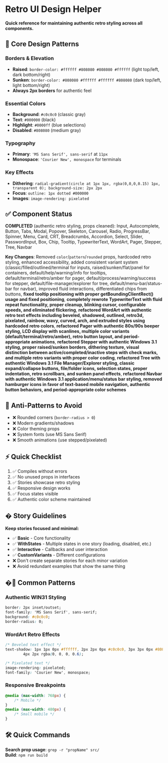 # Retro UI Design Helper

**Quick reference for maintaining authentic retro styling across all components.**

## 🎯 Core Design Patterns

### Borders & Elevation

- **Raised**: `border-color: #ffffff #808080 #808080 #ffffff` (light top/left, dark bottom/right)
- **Sunken**: `border-color: #808080 #ffffff #ffffff #808080` (dark top/left, light bottom/right)
- **Always 2px borders** for authentic feel

### Essential Colors

- **Background**: `#c0c0c0` (classic gray)
- **Text**: `#000000` (black)
- **Highlight**: `#0000ff` (blue selections)
- **Disabled**: `#808080` (medium gray)

### Typography

- **Primary**: `'MS Sans Serif', sans-serif` at `11px`
- **Monospace**: `'Courier New', monospace` for terminals

### Key Effects

- **Dithering**: `radial-gradient(circle at 1px 1px, rgba(0,0,0,0.15) 1px, transparent 0); background-size: 2px 2px`
- **Focus**: `outline: 1px dotted #000000`
- **Images**: `image-rendering: pixelated`

## ✅ Component Status

**COMPLETED** (authentic retro styling, props cleaned):
Input, Autocomplete, Button, Tabs, Modal, Popover, Skeleton, Carousel, Radio, ProgressBar, Spinner, Menu, Card, CRT, Breadcrumbs, Accordion, Select, Slider, PasswordInput, Box, Chip, Tooltip, TypewriterText, WordArt, Pager, Stepper, Tree, Navbar

**Key Changes**: Removed `color`/`pattern`/`rounded` props, hardcoded retro styling, enhanced accessibility, added consistent variant system (classic/filled/outlined/terminal for inputs, raised/sunken/flat/panel for containers, default/help/warning/info for tooltips, default/terminal/retro/amber for pager, default/process/warning/success for stepper, default/file-manager/explorer for tree, default/menu-bar/status-bar for navbar), improved fluid interactions, differentiated chips from buttons, **fixed tooltip positioning with proper getBoundingClientRect() usage and fixed positioning**, **completely rewrote TypewriterText with fluid repeat functionality, proper cleanup, blinking cursor, configurable speeds, and eliminated flickering**, **refactored WordArt with authentic retro text effects including beveled, shadowed, outlined, retro3d, pixelated, rainbow, wavy, curved, arch, and extruded styles using hardcoded retro colors**, **refactored Pager with authentic 80s/90s beeper styling, LCD display with scanlines, multiple color variants (default/terminal/retro/amber), retro button layout, and period-appropriate animations**, **refactored Stepper with authentic Windows 3.1 styling, proper raised/sunken borders, dithering texture, visual distinction between active/completed/inactive steps with check marks, and multiple retro variants with proper color coding**, **refactored Tree with authentic Windows 3.1 File Manager/Explorer styling, classic expand/collapse buttons, file/folder icons, selection states, proper indentation, retro scrollbars, and sunken panel effects**, **refactored Navbar with authentic Windows 3.1 application/menu/status bar styling, removed hamburger icons in favor of text-based mobile navigation, authentic button behaviors, and period-appropriate color schemes**

## 🚫 Anti-Patterns to Avoid

- ❌ Rounded corners (`border-radius > 0`)
- ❌ Modern gradients/shadows
- ❌ Color theming props
- ❌ System fonts (use MS Sans Serif)
- ❌ Smooth animations (use stepped/pixelated)

## ⚡ Quick Checklist

1. ✅ Compiles without errors
2. ✅ No unused props in interfaces
3. ✅ Stories showcase retro styling
4. ✅ Responsive design works
5. ✅ Focus states visible
6. ✅ Authentic color scheme maintained

## � Story Guidelines

**Keep stories focused and minimal:**

- ✅ **Basic** - Core functionality
- ✅ **WithStates** - Multiple states in one story (loading, disabled, etc.)
- ✅ **Interactive** - Callbacks and user interaction
- ✅ **CustomVariants** - Different configurations
- ❌ Don't create separate stories for each minor variation
- ❌ Avoid redundant examples that show the same thing

## �🔧 Common Patterns

### Authentic WIN31 Styling

```css
border: 2px inset/outset;
font-family: 'MS Sans Serif', sans-serif;
background: #c0c0c0;
border-radius: 0;
```

### WordArt Retro Effects

```css
/* Beveled text effect */
text-shadow: 1px 1px 0px #ffffff, 2px 2px 0px #c0c0c0, 3px 3px 0px #808080, 4px
		4px 2px rgba(0, 0, 0, 0.6);

/* Pixelated text */
image-rendering: pixelated;
font-family: 'Courier New', monospace;
```

### Responsive Breakpoints

```css
@media (max-width: 768px) {
	/* Mobile */
}
@media (max-width: 480px) {
	/* Small mobile */
}
```

## 🛠️ Quick Commands

**Search prop usage**: `grep -r "propName" src/`  
**Build**: `npm run build`
